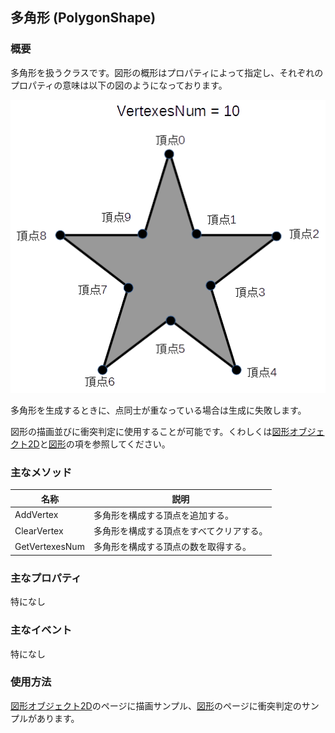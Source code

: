 ## 多角形 (PolygonShape)

### 概要

多角形を扱うクラスです。図形の概形はプロパティによって指定し、それぞれのプロパティの意味は以下の図のようになっております。

![多角形](img/PolygonShape.png)

多角形を生成するときに、点同士が重なっている場合は生成に失敗します。

図形の描画並びに衝突判定に使用することが可能です。くわしくは[図形オブジェクト2D](../2D/GeometryObject2D.md)と[図形](./Shape.md)の項を参照してください。

### 主なメソッド

| 名称 | 説明 |
|---|---|
| AddVertex | 多角形を構成する頂点を追加する。 |
| ClearVertex | 多角形を構成する頂点をすべてクリアする。  |
| GetVertexesNum | 多角形を構成する頂点の数を取得する。  |

### 主なプロパティ

特になし

### 主なイベント

特になし

### 使用方法

[図形オブジェクト2D](../2D/GeometryObject2D.md)のページに描画サンプル、[図形](./Shape.md)のページに衝突判定のサンプルがあります。